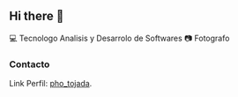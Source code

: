 ## Hi there 👋

:computer: Tecnologo Analisis y Desarrolo de Softwares
:camera: Fotografo

### Contacto
Link Perfil: [pho_tojada](#https://www.instagram.com/pho_tojada/).